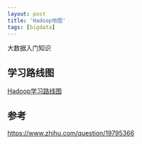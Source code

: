 ```yaml
---
layout: post
title: 'Hadoop地图'
tags: [bigdata]
---
```

大数据入门知识

## 学习路线图
[Hadoop学习路线图](http://blog.fens.me/hadoop-family-roadmap/)

## 参考
https://www.zhihu.com/question/19795366
